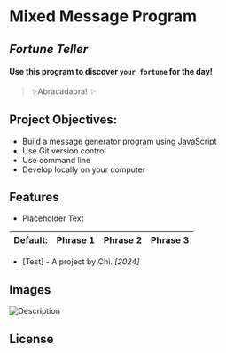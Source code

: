 # Mixed Message Program

## _Fortune Teller_

#### Use this program to discover `your fortune` for the day!

> ✨Abracadabra! ✨

## Project Objectives:
- Build a message generator program using JavaScript
- Use Git version control
- Use command line
- Develop locally on your computer

## Features 
- Placeholder Text

| Default: | Phrase 1 | Phrase 2 | Phrase 3 |
| ------ | ------ | ------ | ------ |

- [Test] -
A project by Chi. *[2024]*

## Images
 ![Description](/media/images/placeholder.jpeg)

## License

[//]: # (Comments for readers: Hello! Welcome to a secret area!)
[//]: # (This is the end of the README for now! [Test][df1])